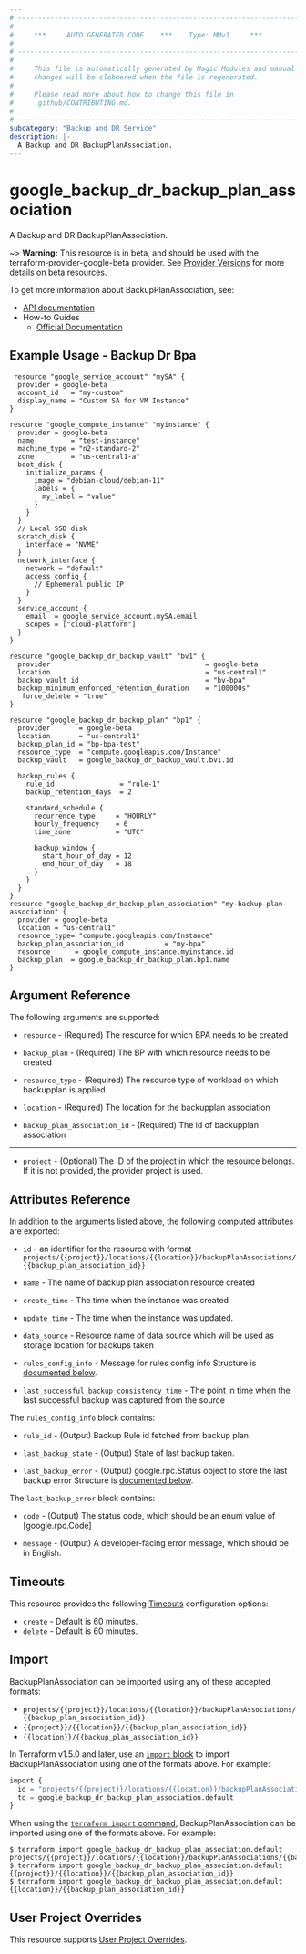 ```yaml
---
# ----------------------------------------------------------------------------
#
#     ***     AUTO GENERATED CODE    ***    Type: MMv1     ***
#
# ----------------------------------------------------------------------------
#
#     This file is automatically generated by Magic Modules and manual
#     changes will be clobbered when the file is regenerated.
#
#     Please read more about how to change this file in
#     .github/CONTRIBUTING.md.
#
# ----------------------------------------------------------------------------
subcategory: "Backup and DR Service"
description: |-
  A Backup and DR BackupPlanAssociation.
---
```


# google_backup_dr_backup_plan_association

A Backup and DR BackupPlanAssociation.

~> **Warning:** This resource is in beta, and should be used with the terraform-provider-google-beta provider.
See [Provider Versions](https://terraform.io/docs/providers/google/guides/provider_versions.html) for more details on beta resources.

To get more information about BackupPlanAssociation, see:

* [API documentation](https://cloud.google.com/backup-disaster-recovery/docs/reference/rest)
* How-to Guides
    * [Official Documentation](https://cloud.google.com/backup-disaster-recovery/docs)

## Example Usage - Backup Dr Bpa


```hcl
 resource "google_service_account" "mySA" {
  provider = google-beta
  account_id   = "my-custom"
  display_name = "Custom SA for VM Instance"
}

resource "google_compute_instance" "myinstance" {
  provider = google-beta
  name         = "test-instance"
  machine_type = "n2-standard-2"
  zone         = "us-central1-a"
  boot_disk {
    initialize_params {
      image = "debian-cloud/debian-11"
      labels = {
        my_label = "value"
      }
    }
  }
  // Local SSD disk
  scratch_disk {
    interface = "NVME"
  }
  network_interface {
    network = "default"
    access_config {
      // Ephemeral public IP
    }
  }
  service_account {
    email  = google_service_account.mySA.email
    scopes = ["cloud-platform"]
  }
}

resource "google_backup_dr_backup_vault" "bv1" {
  provider                                      = google-beta
  location                                      = "us-central1"
  backup_vault_id                               = "bv-bpa"
  backup_minimum_enforced_retention_duration    = "100000s"
   force_delete = "true"
}

resource "google_backup_dr_backup_plan" "bp1" {
  provider       = google-beta
  location       = "us-central1"
  backup_plan_id = "bp-bpa-test"
  resource_type  = "compute.googleapis.com/Instance"
  backup_vault   = google_backup_dr_backup_vault.bv1.id

  backup_rules {
    rule_id                = "rule-1"
    backup_retention_days  = 2

    standard_schedule {
      recurrence_type     = "HOURLY"
      hourly_frequency    = 6
      time_zone           = "UTC"

      backup_window {
        start_hour_of_day = 12
        end_hour_of_day   = 18
      }
    }
  }
}
resource "google_backup_dr_backup_plan_association" "my-backup-plan-association" {
  provider = google-beta
  location = "us-central1"
  resource_type= "compute.googleapis.com/Instance"
  backup_plan_association_id          = "my-bpa"
  resource      = google_compute_instance.myinstance.id
  backup_plan  = google_backup_dr_backup_plan.bp1.name
}
```

## Argument Reference

The following arguments are supported:


* `resource` -
  (Required)
  The resource for which BPA needs to be created

* `backup_plan` -
  (Required)
  The BP with which resource needs to be created

* `resource_type` -
  (Required)
  The resource type of workload on which backupplan is applied

* `location` -
  (Required)
  The location for the backupplan association

* `backup_plan_association_id` -
  (Required)
  The id of backupplan association


- - -


* `project` - (Optional) The ID of the project in which the resource belongs.
    If it is not provided, the provider project is used.


## Attributes Reference

In addition to the arguments listed above, the following computed attributes are exported:

* `id` - an identifier for the resource with format `projects/{{project}}/locations/{{location}}/backupPlanAssociations/{{backup_plan_association_id}}`

* `name` -
  The name of backup plan association resource created

* `create_time` -
  The time when the instance was created

* `update_time` -
  The time when the instance was updated.

* `data_source` -
  Resource name of data source which will be used as storage location for backups taken

* `rules_config_info` -
  Message for rules config info
  Structure is [documented below](#nested_rules_config_info).

* `last_successful_backup_consistency_time` -
  The point in time when the last successful backup was captured from the source


<a name="nested_rules_config_info"></a>The `rules_config_info` block contains:

* `rule_id` -
  (Output)
  Backup Rule id fetched from backup plan.

* `last_backup_state` -
  (Output)
  State of last backup taken.

* `last_backup_error` -
  (Output)
  google.rpc.Status object to store the last backup error
  Structure is [documented below](#nested_last_backup_error).


<a name="nested_last_backup_error"></a>The `last_backup_error` block contains:

* `code` -
  (Output)
  The status code, which should be an enum value of [google.rpc.Code]

* `message` -
  (Output)
  A developer-facing error message, which should be in English.

## Timeouts

This resource provides the following
[Timeouts](https://developer.hashicorp.com/terraform/plugin/sdkv2/resources/retries-and-customizable-timeouts) configuration options:

- `create` - Default is 60 minutes.
- `delete` - Default is 60 minutes.

## Import


BackupPlanAssociation can be imported using any of these accepted formats:

* `projects/{{project}}/locations/{{location}}/backupPlanAssociations/{{backup_plan_association_id}}`
* `{{project}}/{{location}}/{{backup_plan_association_id}}`
* `{{location}}/{{backup_plan_association_id}}`


In Terraform v1.5.0 and later, use an [`import` block](https://developer.hashicorp.com/terraform/language/import) to import BackupPlanAssociation using one of the formats above. For example:

```tf
import {
  id = "projects/{{project}}/locations/{{location}}/backupPlanAssociations/{{backup_plan_association_id}}"
  to = google_backup_dr_backup_plan_association.default
}
```

When using the [`terraform import` command](https://developer.hashicorp.com/terraform/cli/commands/import), BackupPlanAssociation can be imported using one of the formats above. For example:

```
$ terraform import google_backup_dr_backup_plan_association.default projects/{{project}}/locations/{{location}}/backupPlanAssociations/{{backup_plan_association_id}}
$ terraform import google_backup_dr_backup_plan_association.default {{project}}/{{location}}/{{backup_plan_association_id}}
$ terraform import google_backup_dr_backup_plan_association.default {{location}}/{{backup_plan_association_id}}
```

## User Project Overrides

This resource supports [User Project Overrides](https://registry.terraform.io/providers/hashicorp/google/latest/docs/guides/provider_reference#user_project_override).

